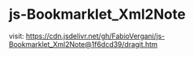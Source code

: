 # js-Bookmarklet_Xml2Note

visit: https://cdn.jsdelivr.net/gh/FabioVergani/js-Bookmarklet_Xml2Note@1f6dcd39/dragit.htm
